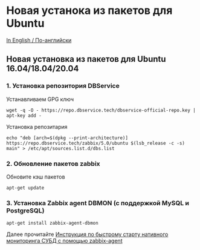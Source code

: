 # Новая устанока из пакетов для Ubuntu

[In English / По-английски](UBUNTUUPDATE.md)

## Новая установка из пакетов для Ubuntu 16.04/18.04/20.04

### 1. Установка репозитория DBService

Устанавливаем GPG ключ
~~~~
wget -q -O - https://repo.dbservice.tech/dbservice-official-repo.key | apt-key add -
~~~~

Установка репозитария
~~~~
echo "deb [arch=$(dpkg --print-architecture)] https://repo.dbservice.tech/zabbix/5.0/ubuntu $(lsb_release -c -s) main" > /etc/apt/sources.list.d/dbs.list
~~~~

### 2. Обновление пакетов zabbix

Обновите кэш пакетов
~~~~
apt-get update
~~~~


### 3. Установка Zabbix agent DBMON (с поддержкой MySQL и PostgreSQL)

~~~~
apt-get install zabbix-agent-dbmon
~~~~

Далее прочитайте [Инструкция по быстрому старту нативного мониторинга СУБД с помощью zabbix-agent](HOWTO_START_DBMON.ru.md)
